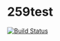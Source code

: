 # 259test
[![Build Status](https://dev.azure.com/mysaabf/AgileProject/_apis/build/status%2FAgileProject?branchName=master)](https://dev.azure.com/mysaabf/AgileProject/_build/latest?definitionId=2&branchName=master)

